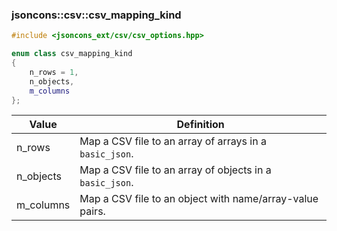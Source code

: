 ### jsoncons::csv::csv_mapping_kind

```c++
#include <jsoncons_ext/csv/csv_options.hpp>

enum class csv_mapping_kind
{
    n_rows = 1, 
    n_objects, 
    m_columns
};
```

Value      |Definition
-----------|-----------
n_rows    | Map a CSV file to an array of arrays in a `basic_json`.
n_objects | Map a CSV file to an array of objects in a `basic_json`.
m_columns | Map a CSV file to an object with name/array-value pairs. 


